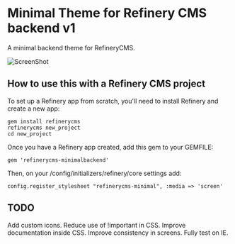 # Minimal Theme for Refinery CMS backend v1

A minimal backend theme for RefineryCMS.

![ScreenShot](https://raw.github.com/psousa/refinerycms-minimalbackend/master/preview.png)

## How to use this with a Refinery CMS project

To set up a Refinery app from scratch, you'll need to install Refinery and create a new app:

    gem install refinerycms
    refinerycms new_project
    cd new_project

Once you have a Refinery app created, add this gem to your GEMFILE:

    gem 'refinerycms-minimalbackend'

Then, on your /config/initializers/refinery/core settings add:

    config.register_stylesheet "refinerycms-minimal", :media => 'screen'

## TODO

Add custom icons.
Reduce use of !important in CSS.
Improve documentation inside CSS.
Improve consistency in screens.
Fully test on IE.
